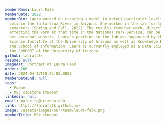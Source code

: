 ```yaml
---
memberName: Laura Falk
memberDate: 2022
memberBio: Laura worked on creating a model to detect particular levels of E.
  coli in the Santa Cruz River in Arizona. She worked in the lab for two
  semesters (Spring and Fall, 2022). The results from her work, directly
  affecting the work at that time in the National Park Service, can be found on
  her personal website. Laura's position in the lab was supported by the Data
  Science Institute at the University of Arizona as well as Knowledge River at
  the School of Information. Laura is currently employed as a Data Scientist for
  the CoVHORT at the University of Arizona.
github: laurafalk
resume: null
imageAlt: Portrait of Laura Falk
order: 200
date: 2024-04-17T10:45:00.000Z
memberDateEnd: null
tags:
  - Former
  - MSc capstone student
linkedin: null
email: palacila@arizona.edu
link: https://laurafalk.github.io/
image: /assets/images/our-team/laura-falk.png
memberTitle: MSc student
---
```

